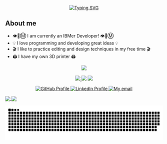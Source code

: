 <p align="center"><a href="https://git.io/typing-svg"><img src="https://readme-typing-svg.demolab.com?font=Fira+Code&size=25&duration=2000&color=58F73D&center=true&vCenter=true&multiline=true&random=false&width=435&height=100&lines=Hello+World!+My+name+is;Leonardo+Cesar+and+welcome;to+my+GitHub+profile!" alt="Typing SVG" /></a></p>

## About me

- :eye::bee::m: I am currently an IBMer Developer! :eye::bee::m:
- :bulb: I love programming and developing great ideas :bulb:
- :clapper: I like to practice editing and design techniques in my free time :clapper:
- :printer: I have my own 3D printer :printer:

<p align="center">
  <a href="https://skillicons.dev">
    <img src="https://skillicons.dev/icons?i=js,html,css,bootstrap,nodejs,ts" />
  </a>
</p>
<p align="center">
  <a href="https://skillicons.dev">
    <img src="https://skillicons.dev/icons?i=java,spring,react,angular,firebase,py&perline=1" />
  </a>
  <img height=328 src="https://bestanimations.com/media/earth-space/1608949954astronaut-in-space-animation-4.gif">
  <a href="https://skillicons.dev">
    <img src="https://skillicons.dev/icons?i=vscode,androidstudio,git,postman,arduino,figma&perline=1" />
</p>
<p align="center">
  </a>
</p>

<p align="center">
  <a href="https://www.github.com/lcesadm">
    <img src="https://img.shields.io/badge/github-%23121011.svg?style=for-the-badge&logo=github&logoColor=white" alt="GitHub Profile">
  </a>
  <a href="https://www.linkedin.com/in/lcesadm">
    <img src="https://img.shields.io/badge/linkedin-%230077B5.svg?style=for-the-badge&logo=linkedin&logoColor=white" alt="LinkedIn Profile">
  </a>
  <a href="mailto:mendonca_leonardo@hotmail.com">
    <img src="https://img.shields.io/badge/Email-grey?style=for-the-badge&logo=microsoft&logoColor=white" alt="My email">
  </a>
</p>

<a href="https://github.com/anuraghazra/github-readme-stats">
  <img height=200 align="center" src="https://github-readme-stats.vercel.app/api?username=lcesadm&show_icons=true&rank_icon=github&theme=transparent" />
</a>
<a href="https://github.com/anuraghazra/github-readme-stats">
  <img height=200 align="center" src="https://github-readme-stats.vercel.app/api/top-langs?username=lcesadm&layout=compact&langs_count=8&card_width=320&theme=transparent" />
</a>

![Snake animation](https://github.com/lcesadm/lcesadm/blob/output/github-snake-dark.svg)
